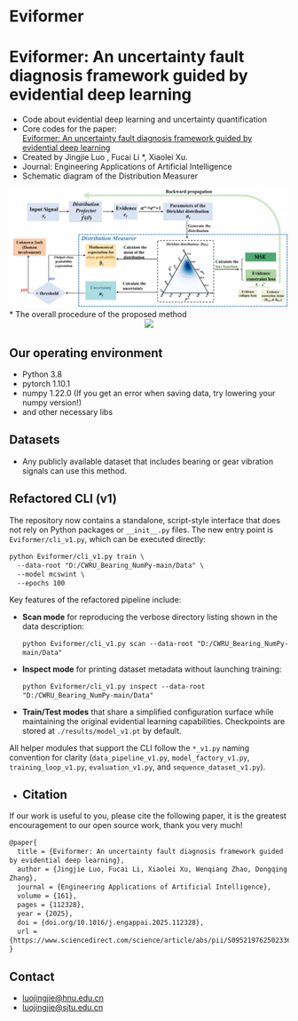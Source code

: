# Eviformer
# Eviformer: An uncertainty fault diagnosis framework guided by evidential deep learning
* Code about evidential deep learning and uncertainty quantification
* Core codes for the paper:
<br> [Eviformer: An uncertainty fault diagnosis framework guided by evidential deep learning](https://www.sciencedirect.com/science/article/abs/pii/S095219762502336X?dgcid=coauthor)
* Created by Jingjie Luo , Fucai Li *, Xiaolei Xu.
* Journal: Engineering Applications of Artificial Intelligence
* Schematic diagram of the Distribution Measurer
<div align="center">
<img src="https://github.com/Luojunqing666/Eviformer-An-uncertainty-fault-diagnosis-framework-guided-by-evidential-deep-learning/blob/main/Schematic%20diagram%20of%20the%20Distribution%20Measurer.png" width="600" />
</div>  
* The overall procedure of the proposed method
<div align="center">
<img src="https://github.com/Luojunqing666/Eviformer-An-uncertainty-fault-diagnosis-framework-guided-by-evidential-deep-learning/blob/main/The%20overall%20procedure%20of%20the%20proposed%20method.png" width="600" />
</div>  

## Our operating environment
* Python 3.8
* pytorch  1.10.1
* numpy  1.22.0 (If you get an error when saving data, try lowering your numpy version!)
* and other necessary libs

## Datasets
* Any publicly available dataset that includes bearing or gear vibration signals can use this method.

## Refactored CLI (v1)

The repository now contains a standalone, script-style interface that does not rely on
Python packages or `__init__.py` files. The new entry point is
`Eviformer/cli_v1.py`, which can be executed directly:

```
python Eviformer/cli_v1.py train \
  --data-root "D:/CWRU_Bearing_NumPy-main/Data" \
  --model mcswint \
  --epochs 100
```

Key features of the refactored pipeline include:

* **Scan mode** for reproducing the verbose directory listing shown in the data
  description:

  ```
  python Eviformer/cli_v1.py scan --data-root "D:/CWRU_Bearing_NumPy-main/Data"
  ```

* **Inspect mode** for printing dataset metadata without launching training:

  ```
  python Eviformer/cli_v1.py inspect --data-root "D:/CWRU_Bearing_NumPy-main/Data"
  ```

* **Train/Test modes** that share a simplified configuration surface while
  maintaining the original evidential learning capabilities. Checkpoints are
  stored at `./results/model_v1.pt` by default.

All helper modules that support the CLI follow the `*_v1.py` naming convention
for clarity (`data_pipeline_v1.py`, `model_factory_v1.py`, `training_loop_v1.py`,
`evaluation_v1.py`, and `sequence_dataset_v1.py`).

* ## Citation
If our work is useful to you, please cite the following paper, it is the greatest encouragement to our open source work, thank you very much!
```
@paper{
  title = {Eviformer: An uncertainty fault diagnosis framework guided by evidential deep learning},
  author = {Jingjie Luo, Fucai Li, Xiaolei Xu, Wenqiang Zhao, Dongqing Zhang},
  journal = {Engineering Applications of Artificial Intelligence},
  volume = {161},
  pages = {112328},
  year = {2025},
  doi = {doi.org/10.1016/j.engappai.2025.112328},
  url = {https://www.sciencedirect.com/science/article/abs/pii/S095219762502336X},
}
```

## Contact
- luojingjie@hnu.edu.cn
- luojingjie@sjtu.edu.cn
